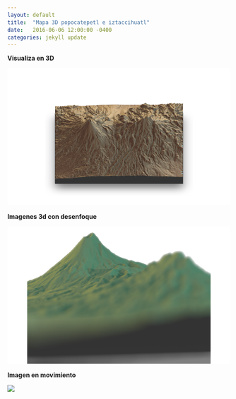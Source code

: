 ```yaml
---
layout: default
title:  "Mapa 3D popocatepetl e iztaccihuatl"
date:   2016-06-06 12:00:00 -0400
categories: jekyll update
---
```


<strong>Visualiza en 3D</strong>

<img src="/images/post/3D-popo/maqueta.png" width="900">

<strong>Imagenes 3d con desenfoque</strong>

<img src="/images/post/3D-popo/desenfoque.png" width="900">

<strong>Imagen en movimiento</strong>

<img src="/images/post/3D-popo/popo.gif" width="900">

